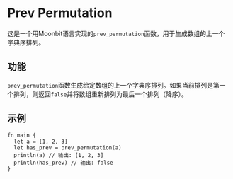 # Prev Permutation

这是一个用Moonbit语言实现的`prev_permutation`函数，用于生成数组的上一个字典序排列。

## 功能

`prev_permutation`函数生成给定数组的上一个字典序排列。如果当前排列是第一个排列，则返回`false`并将数组重新排列为最后一个排列（降序）。

## 示例

```moonbit
fn main {
  let a = [1, 2, 3]
  let has_prev = prev_permutation(a)
  println(a) // 输出: [1, 2, 3]
  println(has_prev) // 输出: false
}